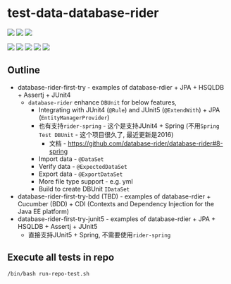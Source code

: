 # test-data-database-rider

![](https://img.shields.io/badge/language-xxx-blue)
![](https://img.shields.io/badge/technology-xxx,%20xxx-blue)
![](https://img.shields.io/badge/development%20year-2021-orange)

![](https://img.shields.io/github/languages/top/shijiansu/test-data-database-rider)
![](https://img.shields.io/github/languages/count/shijiansu/test-data-database-rider)
![](https://img.shields.io/github/languages/code-size/shijiansu/test-data-database-rider)
![](https://img.shields.io/github/repo-size/shijiansu/test-data-database-rider)
![](https://img.shields.io/github/last-commit/shijiansu/test-data-database-rider?color=red)

## Outline

- database-rider-first-try - examples of database-rdier + JPA + HSQLDB + Assertj + JUnit4
  - `database-rider` enhance `DBUnit` for below features,
    - Integrating with JUnit4 (`@Rule`) and JUnit5 (`@ExtendWith`) + JPA (`EntityManagerProvider`)
    - 也有支持`rider-spring` - 这个是支持JUnit4 + Spring (不用`Spring Test DBUnit` - 这个项目很久了, 最近更新是2016)
      - 文档 - <https://github.com/database-rider/database-rider#8-spring>
    - Import data - `@DataSet`
    - Verify data - `@ExpectedDataSet`
    - Export data - `@ExportDataSet`
    - More file type support - e.g. yml
    - Build to create DBUnit `IDataSet`
- database-rider-first-try-bdd (TBD) - examples of database-rdier + Cucumber (BDD) + CDI (Contexts and Dependency Injection for the Java EE platform)
- database-rider-first-try-junit5 - examples of database-rdier + JPA + HSQLDB + Assertj + JUnit5
  - 直接支持JUnit5 + Spring, 不需要使用`rider-spring`

## Execute all tests in repo

`/bin/bash run-repo-test.sh`
